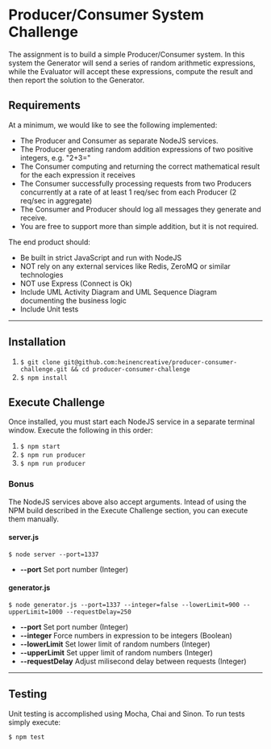 # Producer/Consumer System Challenge #

The assignment is to build a simple Producer/Consumer system. In this system the Generator will send a series of random arithmetic expressions, while the Evaluator will accept these expressions, compute the result and then report the solution to the Generator.

## Requirements

At a minimum, we would like to see the following implemented:

* The Producer and Consumer as separate NodeJS services.
* The Producer generating random addition expressions of two positive integers, e.g. "2+3="
* The Consumer computing and returning the correct mathematical result for the each expression it receives
* The Consumer successfully processing requests from two Producers concurrently at a rate of at least 1 req/sec from each Producer (2 req/sec in aggregate)
* The Consumer and Producer should log all messages they generate and receive.
* You are free to support more than simple addition, but it is not required.

The end product should:

* Be built in strict JavaScript and run with NodeJS
* NOT rely on any external services like Redis, ZeroMQ or similar technologies
* NOT use Express (Connect is Ok)
* Include UML Activity Diagram and UML Sequence Diagram documenting the business logic
* Include Unit tests

----

## Installation

1. `$ git clone git@github.com:heinencreative/producer-consumer-challenge.git && cd producer-consumer-challenge`
2. `$ npm install`

## Execute Challenge

Once installed, you must start each NodeJS service in a separate terminal window. Execute the following in this order:

1. `$ npm start`
2. `$ npm run producer`
3. `$ npm run producer`

### Bonus ###

The NodeJS services above also accept arguments. Intead of using the NPM build described in the Execute Challenge section, you can execute them manually.

#### server.js ####

`$ node server --port=1337`

* **--port** Set port number (Integer)

#### generator.js ####

`$ node generator.js --port=1337 --integer=false --lowerLimit=900 --upperLimit=1000 --requestDelay=250`

* **--port** Set port number (Integer)
* **--integer** Force numbers in expression to be integers (Boolean)
* **--lowerLimit** Set lower limit of random numbers (Integer)
* **--upperLimit** Set upper limit of random numbers (Integer)
* **--requestDelay** Adjust milisecond delay between requests (Integer)

----

## Testing ##

Unit testing is accomplished using Mocha, Chai and Sinon. To run tests simply execute:

`$ npm test`
